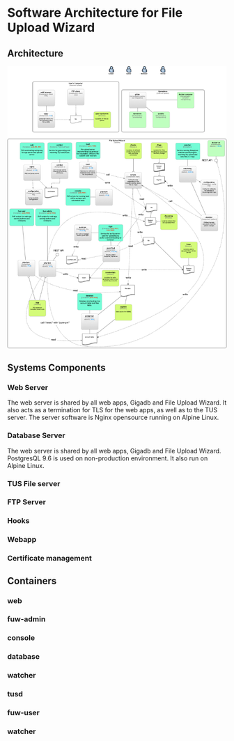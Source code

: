 # Software Architecture for File Upload Wizard

## Architecture

![File Upload Wizard Workflow](img/architecture.png)

## Systems Components

### Web Server

The web server is shared by all web apps, Gigadb and File Upload Wizard.
It also acts as a termination for TLS for the web apps, as well as to the TUS server.
The server software is Nginx opensource running on Alpine Linux.

### Database Server

The web server is shared by all web apps, Gigadb and File Upload Wizard.
PostgresQL 9.6 is used on non-production environment. It also run on Alpine Linux.

### TUS File server

### FTP Server

### Hooks

### Webapp

### Certificate management

## Containers

### web

### fuw-admin

### console

### database

### watcher

### tusd

### fuw-user

### watcher

